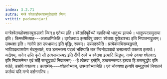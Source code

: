 ```yaml
---
index: 3.2.71
sutra: मन्त्रे श्वेतवहौक्थशस्पुरोडाशो ण्विन्
vritti: padamanjari
---
```


 मन्त्रेश्वेतवहोक्शास्पुराडाशो ण्विन्॥ एतेभ्य इति। श्वेतादिपूर्वेभ्यो वहादिभ्यो धातुभ्य इत्यर्थः। धातूपपदसमुदाया इति। किमर्थमित्याह---अलाक्षणिकेति। ठ्श्वेतवाःऽ इत्यादिषु ठवयाः श्वेतवाः पुरोडाश्चऽ इति निपातनाद्रुत्वम्। उक्थशा इति। नलोपे ठत उपधायाःऽ इति वृद्धिः, रुत्वम्। डस्पदस्येति। प्रत्येकमभिसम्बद्ध्यते, भाविपदत्वाश्रयेण चेदमुच्यते, यत्र डसन्तस्य पदत्वं भविष्यति तत्र ण्विनोऽपवादो डस्प्रत्ययो वक्तव्य इत्यर्थः। यद्येवम्, अनेन डसि कृते सौ ठत्वसन्तस्यऽ इति दीर्घे रुत्वे च श्वेतवा इत्यादि सिद्धम्, नार्थः ठवयाः श्वेतवाःऽ इति निपातनेन? एवं तर्हि सम्बुद्ध्यर्थ निपातनम्---हे श्वेतवा इन्द्रेति, ठत्वसन्तस्यऽ इत्यत्र हि ठसम्बुद्धौऽ इति वर्तते, डसपि वक्तव्यः। उत्वार्थम्----श्वेतवोभ्याम्, उक्थशोभ्यामिति। एवं चोक्यशा इत्यपि सम्बुद्ध्यर्थ निपातनं कर्तव्यं यदि मन्त्रे दर्शनमस्त्रि॥